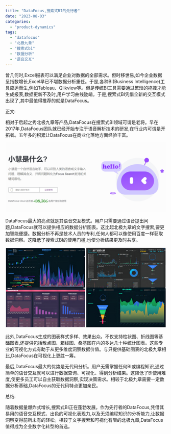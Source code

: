 ```yaml
---
title: "DataFocus,搜索式BI的先行者"
date: "2023-08-03"
categories: 
  - "product-dynamics"
tags: 
  - "datafocus"
  - "北极九章"
  - "搜索式bi"
  - "数据分析"
  - "语音交互"
---
```


曾几何时,Excel报表可以满足企业对数据的全部需求。但时移世易,如今企业数据呈指数增长,Excel早已不堪数据分析重任。于是,各种BI(Business Intelligence)工具应运而生,例如Tableau、Qlikview等。但是传统BI工具需要通过繁琐的拖拽才能生成报表,数据更新不及时,用户学习曲线陡峭。于是,搜索式BI凭借全新的交互模式出现了,其中最值得推荐的就是DataFocus。

正文:

相对于后起之秀北极九章等产品,DataFocus在搜索式BI领域可谓是老将。早在2017年,DataFocus团队就已经开始专注于语音解析技术的研发,在行业内可谓是开拓者。五年多的积累让DataFocus在商业化落地方面经验丰富。

![](images/1691044342-%E5%BE%AE%E4%BF%A1%E6%88%AA%E5%9B%BE_20230803143204.png)

DataFocus最大的亮点就是其语音交互模式。用户只需要通过语音提出问题,DataFocus就可以提供相应的数据分析图表。这比起北极九章的文字搜索,要更加智能便捷。数据分析不再是技术人员的专利,任何人都可以像使用百度一样获取数据洞察。这降低了搜索式BI的使用门槛,也使分析结果更及时共享。

![WPS拼图2](images/1681107651-wps2.png)

此外,DataFocus生成的图表样式多样、效果出众。不仅支持柱状图、折线图等基础图表,还提供包括散点图、箱线图、桑基图在内的多达几十种统计图表。这些专业的可视化方式有助于从更多维度洞察数据价值。与只提供基础图表的北极九章相比,DataFocus在可视化上更胜一筹。

最后,DataFocus最大的优势是无代码分析。用户无需掌握任何BI或编程知识,通过简单的语音交互就可以进行数据查询、可视化、得到分析结果。这降低了BI使用难度,使更多员工可以自主获取数据洞察,实现决策需求。相较于北极九章需要一定数据分析基础,DataFocus的无代码特点更加亲民。

总结:

随着数据量爆炸式增长,搜索式BI正在蓬勃发展。作为先行者的DataFocus,凭借其易用的语音交互模式、出色的可视化表现力,以及无须编程知识的分析能力,让数据洞察变得前所未有的轻松。相较于文字搜索和可视化有限的北极九章,DataFocus值得成为企业数字化转型的首选。
